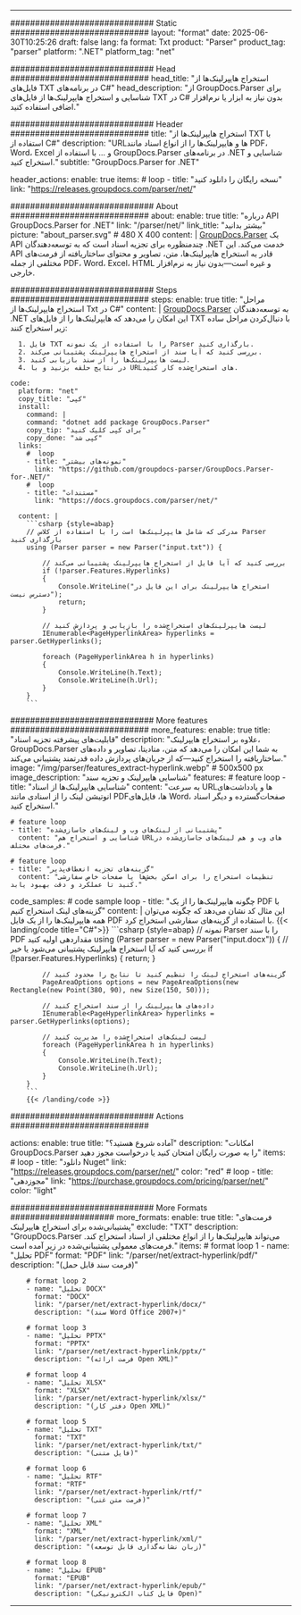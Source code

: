 


---
############################# Static ############################
layout: "format"
date:  2025-06-30T10:25:26
draft: false
lang: fa
format: Txt
product: "Parser"
product_tag: "parser"
platform: ".NET"
platform_tag: "net"

############################# Head ############################
head_title: "استخراج هایپرلینک‌ها از فایل‌های TXT در برنامه‌های C#"
head_description: "از GroupDocs.Parser برای شناسایی و استخراج هایپرلینک‌ها از فایل‌های TXT در C# بدون نیاز به ابزار یا نرم‌افزار اضافی استفاده کنید."

############################# Header ############################
title: "استخراج هایپرلینک‌ها از TXT با استفاده از C#" 
description: "URLها و هایپرلینک‌ها را از انواع اسناد مانند PDF، Word، Excel و ... با استفاده از GroupDocs.Parser در برنامه‌های .NET شناسایی و استخراج کنید."
subtitle: "GroupDocs.Parser for .NET" 

header_actions:
  enable: true
  items:
    #  loop
    - title: "نسخه رایگان را دانلود کنید"
      link: "https://releases.groupdocs.com/parser/net/"
      
############################# About ############################
about:
    enable: true
    title: "درباره API GroupDocs.Parser for .NET"
    link: "/parser/net/"
    link_title: "بیشتر بدانید"
    picture: "about_parser.svg" # 480 X 400
    content: |
       [GroupDocs.Parser](/parser/net/) یک API چندمنظوره برای تجزیه اسناد است که به توسعه‌دهندگان .NET خدمت می‌کند. این API قادر به استخراج هایپرلینک‌ها، متن، تصاویر و محتوای ساختاریافته از فرمت‌های مختلفی از جمله PDF، Word، Excel، HTML و غیره است—بدون نیاز به نرم‌افزار خارجی.

############################# Steps ############################
steps:
    enable: true
    title: "مراحل استخراج هایپرلینک‌ها از Txt در C#"
    content: |
      [GroupDocs.Parser](/parser/net/) به توسعه‌دهندگان .NET این امکان را می‌دهد که هایپرلینک‌ها را از فایل‌های TXT با دنبال‌کردن مراحل ساده زیر استخراج کنند:
      
      1. فایل TXT را با استفاده از یک نمونه Parser بارگذاری کنید.
      2. بررسی کنید که آیا سند از استخراج هایپرلینک پشتیبانی می‌کند.
      3. لیست هایپرلینک‌ها را از سند بازیابی کنید.
      4. در نتایج حلقه بزنید و با URLهای استخراج‌شده کار کنید.
   
    code:
      platform: "net"
      copy_title: "کپی"
      install:
        command: |
        command: "dotnet add package GroupDocs.Parser"
        copy_tip: "برای کپی کلیک کنید"
        copy_done: "کپی شد"
      links:
        #  loop
        - title: "نمونه‌های بیشتر"
          link: "https://github.com/groupdocs-parser/GroupDocs.Parser-for-.NET/"
        #  loop
        - title: "مستندات"
          link: "https://docs.groupdocs.com/parser/net/"
          
      content: |
        ```csharp {style=abap}
        // مدرکی که شامل هایپرلینک‌ها است را با استفاده از کلاس Parser بارگذاری کنید
        using (Parser parser = new Parser("input.txt")) {

            // بررسی کنید که آیا فایل از استخراج هایپرلینک پشتیبانی می‌کند
            if (!parser.Features.Hyperlinks)
            {
                Console.WriteLine("استخراج هایپرلینک برای این فایل در دسترس نیست");
                return;
            }

            // لیست هایپرلینک‌های استخراج‌شده را بازیابی و پردازش کنید
            IEnumerable<PageHyperlinkArea> hyperlinks = parser.GetHyperlinks();

            foreach (PageHyperlinkArea h in hyperlinks)
            {
                Console.WriteLine(h.Text);
                Console.WriteLine(h.Url);
            }
        }
        ```  

############################# More features ############################
more_features:
  enable: true
  title: "قابلیت‌های پیشرفته تجزیه اسناد"
  description: "علاوه بر استخراج هایپرلینک، GroupDocs.Parser به شما این امکان را می‌دهد که متن، متادیتا، تصاویر و داده‌های ساختاریافته را استخراج کنید—که از جریان‌های پردازش داده قدرتمند پشتیبانی می‌کند."
  image: "/img/parser/features_extract-hyperlink.webp" # 500x500 px
  image_description: "شناسایی هایپرلینک و تجزیه سند"
  features:
    # feature loop
    - title: "شناسایی هایپرلینک‌ها از اسناد"
      content: "به سرعت URLها و یادداشت‌های انوتیشن لینک را از اسنادی مانند PDFها، فایل‌های Word، صفحات‌گسترده و دیگر اسناد استخراج کنید."

    # feature loop
    - title: "پشتیبانی از لینک‌های وب و لینک‌های جاسازی‌شده"
      content: "شناسایی و استخراج هم URLهای وب و هم لینک‌های جاسازی‌شده در فرمت‌های مختلف."

    # feature loop
    - title: "گزینه‌های تجزیه انعطاف‌پذیر"
      content: "تنظیمات استخراج را برای اسکن بخش‌ها یا صفحات خاص سفارشی کنید تا عملکرد و دقت بهبود یابد."
      
  code_samples:
    # code sample loop
    - title: "چگونه هایپرلینک‌ها را از یک PDF با گزینه‌های لینک استخراج کنیم"
      content: |
        این مثال کد نشان می‌دهد که چگونه می‌توان همه هایپرلینک‌ها را از یک فایل PDF با استفاده از گزینه‌های سفارشی استخراج کرد.
        {{< landing/code title="C#">}}
        ```csharp {style=abap}
        //  نمونه Parser را با سند PDF مقداردهی اولیه کنید
        using (Parser parser = new Parser("input.docx"))
        {
            // بررسی کنید که آیا استخراج هایپرلینک پشتیبانی می‌شود یا خیر
            if (!parser.Features.Hyperlinks)
            {
                return;
            }

            // گزینه‌های استخراج لینک را تنظیم کنید تا نتایج را محدود کنید
            PageAreaOptions options = new PageAreaOptions(new Rectangle(new Point(380, 90), new Size(150, 50)));

            // داده‌های هایپرلینک را از سند استخراج کنید
            IEnumerable<PageHyperlinkArea> hyperlinks = parser.GetHyperlinks(options);

            // لیست لینک‌های استخراج‌شده را مدیریت کنید
            foreach (PageHyperlinkArea h in hyperlinks)
            {
                Console.WriteLine(h.Text);
                Console.WriteLine(h.Url);
            }
        }
        ```
        {{< /landing/code >}}


############################# Actions ############################

actions:
  enable: true
  title: "آماده شروع هستید؟"
  description: "امکانات GroupDocs.Parser را به صورت رایگان امتحان کنید یا درخواست مجوز دهید"
  items:
    #  loop
    - title: "دانلود Nuget"
      link: "https://releases.groupdocs.com/parser/net/"
      color: "red"
        #  loop
    - title: "مجوزدهی"
      link: "https://purchase.groupdocs.com/pricing/parser/net/"
      color: "light"


############################# More Formats #####################
more_formats:
    enable: true
    title: "فرمت‌های پشتیبانی‌شده برای استخراج هایپرلینک"
    exclude: "TXT"
    description: "GroupDocs.Parser می‌تواند هایپرلینک‌ها را از انواع مختلفی از اسناد استخراج کند. فرمت‌های معمولی پشتیبانی‌شده در زیر آمده است."
    items: 
        # format loop 1
        - name: "تحلیل PDF"
          format: "PDF"
          link: "/parser/net/extract-hyperlink/pdf/"
          description: "(فرمت سند قابل حمل)"
          
        # format loop 2
        - name: "تحلیل DOCX"
          format: "DOCX"
          link: "/parser/net/extract-hyperlink/docx/"
          description: "(سند Word Office 2007+)"
          
        # format loop 3
        - name: "تحلیل PPTX"
          format: "PPTX"
          link: "/parser/net/extract-hyperlink/pptx/"
          description: "(فرمت ارائه Open XML)"
          
        # format loop 4
        - name: "تحلیل XLSX"
          format: "XLSX"
          link: "/parser/net/extract-hyperlink/xlsx/"
          description: "(دفتر کار Open XML)"
          
        # format loop 5
        - name: "تحلیل TXT"
          format: "TXT"
          link: "/parser/net/extract-hyperlink/txt/"
          description: "(فایل متنی)"
          
        # format loop 6
        - name: "تحلیل RTF"
          format: "RTF"
          link: "/parser/net/extract-hyperlink/rtf/"
          description: "(فرمت متن غنی)"
          
        # format loop 7
        - name: "تحلیل XML"
          format: "XML"
          link: "/parser/net/extract-hyperlink/xml/"
          description: "(زبان نشانه‌گذاری قابل توسعه)"
          
        # format loop 8
        - name: "تحلیل EPUB"
          format: "EPUB"
          link: "/parser/net/extract-hyperlink/epub/"
          description: "(فایل کتاب الکترونیکی Open)"
         
          

---